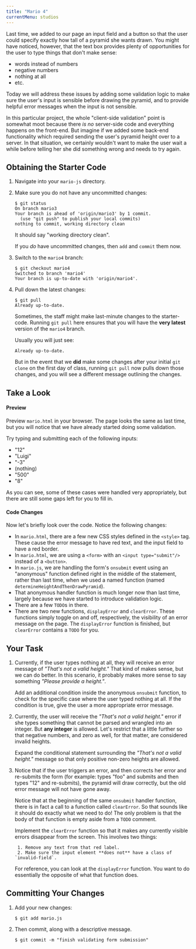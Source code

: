 ```yaml
---
title: "Mario 4"
currentMenu: studios
---
```


Last time, we added to our page an input field and a button so that the user could specify exactly how tall of a pyramid she wants drawn. You might have noticed, however, that the text box provides plenty of opportunities for the user to type things that don't make sense:

- words instead of numbers
- negative numbers
- nothing at all
- etc.

Today we will address these issues by adding some validation logic to make sure the user's input is sensible before drawing the pyramid, and to provide helpful error messages when the input is not sensible.

In this particular project, the whole "client-side validation" point is somewhat moot because there *is no* server-side code and everything happens on the front-end. But imagine if we added some back-end functionality which required sending the user's pyramid height over to a server. In that situation, we certainly wouldn't want to make the user wait a while before telling her she did something wrong and needs to try again.

## Obtaining the Starter Code

1. Navigate into your `mario-js` directory.

2. Make sure you do not have any uncommitted changes:

    ```nohighlight
    $ git status
    On branch mario3
    Your branch is ahead of 'origin/mario3' by 1 commit.
      (use "git push" to publish your local commits)
    nothing to commit, working directory clean
    ```
    It should say "working directory clean".

    If you *do* have uncommitted changes, then `add` and `commit` them now.

3. Switch to the `mario4` branch:

    ```nohighlight
    $ git checkout mario4
    Switched to branch 'mario4'
    Your branch is up-to-date with 'origin/mario4'.
    ```

4. Pull down the latest changes:

    ```nohighlight
    $ git pull
    Already up-to-date.
    ```

    Sometimes, the staff might make last-minute changes to the starter-code. Running `git pull` here ensures that you will have the **very latest** version of the `mario4` branch.

    Usually you will just see:

    ```nohighlight
    Already up-to-date.
    ```

    But in the event that we **did** make some changes after your initial `git clone` on the first day of class, running `git pull` now pulls down those changes, and you will see a different message outlining the changes.


## Take a Look

#### Preview

Preview `mario.html` in your browser. The page looks the same as last time, but you will notice that we have already started doing some validation.

Try typing and submitting each of the following inputs:

- "12"
- "Luigi"
- "-3"
- (nothing)
- "500"
- "8"

As you can see, some of these cases were handled very appropriately, but there are still some gaps left for you to fill in.

#### Code Changes

Now let's briefly look over the code. Notice the following changes:

- In `mario.html`, there are a few new CSS styles defined in the `<style>` tag. These cause the error message to have red text, and the input field to have a red border.
- In `mario.html`, we are using a `<form>` with an `<input type="submit"/>` instead of a `<button>`.
- In `mario.js`, we are handling the form's `onsubmit` event using an "anonymous" function defined right in the middle of the statement, rather than last time, when we used a named function (named `determineHeightAndThenDrawPyramid`).
- That anonymous handler function is much longer now than last time, largely because we have started to introduce validation logic.
- There are a few `TODO`s in there.
- There are two new functions, `displayError` and `clearError`. These functions simply toggle on and off, respectively, the visibility of an error message on the page. The `displayError` function is finished, but `clearError` contains a `TODO` for you.

## Your Task

1. Currently, if the user types nothing at all, they will receive an error message of *"That's not a valid height."* That kind of makes sense, but we can do better. In this scenario, it probably makes more sense to say something *"Please provide a height."*.

    Add an additional condition inside the anonymous `onsubmit` function, to check for the specific case where the user typed nothing at all. If the condition is true, give the user a more appropriate error message.

2. Currently, the user will receive the *"That's not a valid height."* error if she types something that cannot be parsed and wrangled into an integer. But **any integer** is allowed. Let's restrict that a little further so that negative numbers, and zero as well, for that matter, are considered invalid heights.

    Expand the conditional statement surrounding the *"That's not a valid height."* message so that only positive non-zero heights are allowed.

3. Notice that if the user triggers an error, and then corrects her error and re-submits the form (for example: types "foo" and submits and then types "12" and re-submits), the pyramid will draw correctly, but the old error message will not have gone away.

    Notice that at the beginning of the same `onsubmit` handler function, there is in fact a call to a function called `clearError`. So that sounds like it should do exactly what we need to do! The only problem is that the body of that function is empty aside from a `TODO` comment.

    Implement the `clearError` function so that it makes any currently visible errors disappear from the screen. This involves two things:

        1. Remove any text from that red label.
        2. Make sure the input element **does not** have a class of `invalid-field`.

    For reference, you can look at the `displayError` function. You want to do essentially the opposite of what that function does.

## Committing Your Changes

1. Add your new changes:

    ```nohighlight
    $ git add mario.js
    ```

2. Then commit, along with a descriptive message.

    ```nohighlight
    $ git commit -m "finish validating form submission"
    ```

